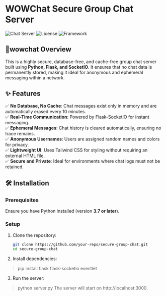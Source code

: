# WOWChat Secure Group Chat Server

![Chat Server](https://img.shields.io/badge/Python-3.7%2B-blue) ![License](https://img.shields.io/badge/License-MIT-green) ![Framework](https://img.shields.io/badge/Flask-SocketIO-orange)

## 📌wowchat Overview
This is a highly secure, database-free, and cache-free group chat server built using **Python, Flask, and SocketIO**. It ensures that no chat data is permanently stored, making it ideal for anonymous and ephemeral messaging within a network.

## ✨ Features
✅ **No Database, No Cache**: Chat messages exist only in memory and are automatically erased every 10 minutes.  
✅ **Real-Time Communication**: Powered by Flask-SocketIO for instant messaging.  
✅ **Ephemeral Messages**: Chat history is cleared automatically, ensuring no trace remains.  
✅ **Anonymous Usernames**: Users are assigned random names and colors for privacy.  
✅ **Lightweight UI**: Uses Tailwind CSS for styling without requiring an external HTML file.  
✅ **Secure and Private**: Ideal for environments where chat logs must not be retained.  

## 🛠 Installation
### Prerequisites
Ensure you have Python installed (version **3.7 or later**).

### Setup
1. Clone the repository:
   ```bash
   git clone https://github.com/your-repo/secure-group-chat.git
   cd secure-group-chat
2. Install dependencies:
>pip install flask flask-socketio eventlet
3. Run the server:
>python server.py
The server will start on http://localhost:3000.
